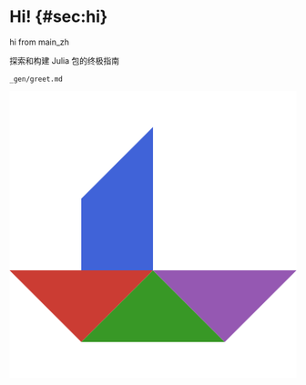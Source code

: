 # Hi! {#sec:hi}

hi from main_zh

探索和构建 Julia 包的终极指南

```{.include}
_gen/greet.md
```

![Logo](images/logo_512x512.png)
